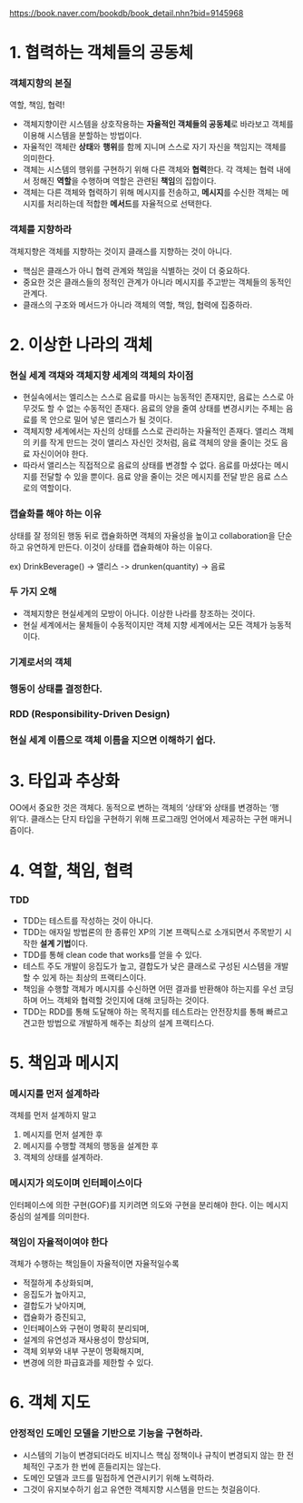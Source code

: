 https://book.naver.com/bookdb/book_detail.nhn?bid=9145968

# 1. 협력하는 객체들의 공동체
### 객체지향의 본질
역할, 책임, 협력!
* 객체지향이란 시스템을 상호작용하는 **자율적인 객체들의 공동체**로 바라보고 객체를 이용해 시스템을 분할하는 방법이다.
* 자율적인 객체란 **상태**와 **행위**를 함께 지니며 스스로 자기 자신을 책임지는 객체를 의미한다.
* 객체는 시스템의 행위를 구현하기 위해 다른 객체와 **협력**한다. 각 객체는 협력 내에서 정해진 **역할**을 수행하며 역할은 관련된 **책임**의 집합이다.
* 객체는 다른 객체와 협력하기 위해 메시지를 전송하고, **메시지**를 수신한 객체는 메시지를 처리하는데 적합한 **메서드**를 자율적으로 선택한다.

### 객체를 지향하라
객체지향은 객체를 지향하는 것이지 클래스를 지향하는 것이 아니다.
* 핵심은 클래스가 아니 협력 관계와 책임을 식별하는 것이 더 중요하다.
* 중요한 것은 클래스들의 정적인 관계가 아니라 메시지를 주고받는 객체들의 동적인 관계다.
* 클래스의 구조와 메서드가 아니라 객체의 역할, 책임, 협력에 집중하라. 

# 2. 이상한 나라의 객체
### 현실 세계 객채와 객체지향 세계의 객체의 차이점
* 현실속에서는 엘리스는 스스로 음료를 마시는 능동적인 존재지만, 음료는 스스로 아무것도 할 수 없는 수동적인 존재다. 음료의 양을 줄여 상태를 변경시키는 주체는 음료를 목 안으로 밀어 넣은 앨리스가 될 것이다.
* 객체지향 세계에서는 자신의 상태를 스스로 관리하는 자율적인 존재다. 앨리스 객체의 키를 작게 만드는 것이 앨리스 자신인 것처럼, 음료 객체의 양을 줄이는 것도 음료 자신이어야 한다. 
* 따라서 앨리스는 직접적으로 음료의 상태를 변경할 수 없다. 음료를 마셨다는 메시지를 전달할 수 있을 뿐이다. 음료 양을 줄이는 것은 메시지를 전달 받은 음료 스스로의 역할이다.

### 캡슐화를 해야 하는 이유
상태를 잘 정의된 행동 뒤로 캡슐화하면 객체의 자율성을 높이고 collaboration을 단순하고 유연하게 만든다. 이것이 상태를 캡슐화해야 하는 이유다.

ex)
DrinkBeverage() -> 앨리스 -> drunken(quantity) -> 음료

### 두 가지 오해
* 객체지향은 현실세계의 모방이 아니다. 이상한 나라를 창조하는 것이다.
* 현실 세계에서는 물체들이 수동적이지만 객체 지향 세계에서는 모든 객체가 능동적이다. 

### 기계로서의 객체
### 행동이 상태를 결정한다.
### RDD (Responsibility-Driven Design)
### 현실 세계 이름으로 객체 이름을 지으면 이해하기 쉽다.

# 3. 타입과 추상화
OO에서 중요한 것은 객체다.
동적으로 변하는 객체의 ‘상태’와 상태를 변경하는 ‘행위’다.
클래스는 단지 타입을 구현하기 위해 프로그래밍 언어에서 제공하는 구현 매커니즘이다.

# 4. 역할, 책임, 협력
### TDD
* TDD는 테스트를 작성하는 것이 아니다.
* TDD는 애자일 방법론의 한 종류인 XP의 기본 프랙틱스로 소개되면서 주목받기 시작한 **설계 기법**이다.
* TDD를 통해 clean code that works를 얻을 수 있다.
* 테스트 주도 개발이 응집도가 높고, 결합도가 낮은 클래스로 구성된 시스템을 개발할 수 있게 하는 최상의 프랙티스이다.
* 책임을 수행할 객체가 메시지를 수신하면 어떤 결과를 반환해야 하는지를 우선 코딩하며 어느 객체와 협력할 것인지에 대해 코딩하는 것이다.
* TDD는 RDD를 통해 도달해야 하는 목적지를 테스트라는 안전장치를 통해 빠르고 견고한 방법으로 개발하게 해주는 최상의 설계 프랙티스다.

# 5. 책임과 메시지
### 메시지를 먼저 설계하라
객체를 먼저 설계하지 말고 
1) 메시지를 먼저 설계한 후 
2) 메시지를 수행할 객체의 행동을 설계한 후 
3) 객체의 상태를 설계하라.

### 메시지가 의도이며 인터페이스이다
인터페이스에 의한 구현(GOF)를 지키려면 의도와 구현을 분리해야 한다. 이는 메시지 중심의 설계를 의미한다.

### 책임이 자율적이여야 한다
객체가 수행하는 책임들이 자율적이면 자율적일수록 
* 적절하게 추상화되며, 
* 응집도가 높아지고, 
* 결합도가 낮아지며, 
* 캡슐화가 증진되고, 
* 인터페이스와 구현이 명확히 분리되며, 
* 설계의 유연성과 재사용성이 향상되며,
* 객체 외부와 내부 구분이 명확해지며, 
* 변경에 의한 파급효과를 제한할 수 있다.

# 6. 객체 지도
### 안정적인 도메인 모델을 기반으로 기능을 구현하라.
* 시스템의 기능이 변경되더라도 비지니스 핵심 정책이나 규칙이 변경되지 않는 한 전체적인 구조가 한 번에 흔들리지는 않는다.
* 도메인 모델과 코드를 밀접하게 연관시키기 위해 노력하라. 
* 그것이 유지보수하기 쉽고 유연한 객체지향 시스템을 만드는 첫걸음이다.

